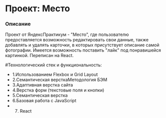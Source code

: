 # Проект: Место

### Описание
Проект от ЯндексПрактикум - "Место", где пользователю предоставляется возможность редактировать свои данные, также добавлять и удалять карточки, в которых присутствует описание самой фотографии. Имеется возможность поставить "лайк" под понравишейся картинкой. Переписан на React.

#Технологический стек и функциональность:
* 1.Использованием Flexbox и Grid Layout
* 2.Семантическая версткаМетодология БЭМ
* 3.Адаптивная верстка сайта
* 4.Верстка форм (текстовые поля и кнопки)
* 5.Семантическая верстка
* 6.Базовая работа с JavaScript
* 7. React
